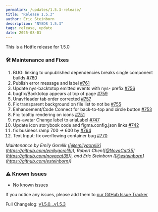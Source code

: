 ```yaml
---
permalink: /updates/1.5.3-release/
title: "Release 1.5.3"
author: Eric Steinborn
description: "NYSDS 1.5.3"
tags: release, update
date: 2025-08-01
---
```


This is a Hotfix release for 1.5.0

### 🛠 Maintenance and Fixes

1. BUG: linking to unpublished dependencies breaks single component builds [#760](https://github.com/its-hcd/nysds/issues/760)
2. Publish error message and label [#761](https://github.com/its-hcd/nysds/issues/761)
3. Update nys-backtotop emitted events with nys- prefix [#756](https://github.com/its-hcd/nysds/issues/756)
4. bugfix/Backtotop appears at top of page [#759](https://github.com/its-hcd/nysds/issues/759)
5. UnavHeader tab order corrected [#757](https://github.com/its-hcd/nysds/issues/757) 
6. Fix transparent background on file list to not be [#755](https://github.com/its-hcd/nysds/issues/755)
7. Enhancement/Code Connect for back-to-top and circle button [#753](https://github.com/its-hcd/nysds/issues/753)
8. Fix: tooltip rendering on icons [#751](https://github.com/its-hcd/nysds/issues/751)
9. nys-avatar Change label to ariaLabel [#747](https://github.com/its-hcd/nysds/issues/747) 
10. Update icon storybook code and figma.config.json links [#742](https://github.com/its-hcd/nysds/issues/742)
11. fix business ramp 700 -> 600 by [#764](https://github.com/its-hcd/nysds/issues/764)
12. Text Input: fix overflowing container bug [#770](https://github.com/its-hcd/nysds/issues/770)

_Maintenance by Emily Gorelik ([[@emilygorelik](https://github.com/emilygorelik)](https://github.com/emilygorelik)), Robert Chen([[@NovaCat35](https://github.com/NovaCat35)](https://github.com/novacat35)), and Eric Steinborn ([[@esteinborn](https://github.com/esteinborn)](https://github.com/esteinborn))_

### ⚠️ Known Issues

- No known issues

If you notice any issues, please add them to [our GitHub Issue Tracker](https://github.com/ITS-HCD/nysds/issues)

Full Changelog: [v1.5.0...v1.5.3](https://github.com/ITS-HCD/nysds/compare/v1.5.0...v1.5.3)
